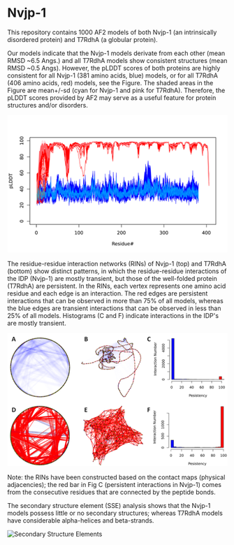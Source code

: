 # Nvjp-1
This repository contains 1000 AF2 models of both Nvjp-1 (an intrinsically disordered protein) and T7RdhA (a globular protein).

Our models indicate that the Nvjp-1 models derivate from each other (mean RMSD ~6.5 Angs.) and all T7RdhA models show consistent structures (mean RMSD ~0.5 Angs).
However, the pLDDT scores of both proteins are highly consistent for all Nvjp-1 (381 amino acids, blue) models, or for all T7RdhA (406 amino acids, red) models, see the Figure. The shaded areas in the Figure are mean+/-sd (cyan for Nvjp-1 and pink for T7RdhA). Therefore, the pLDDT scores provided by AF2 may serve as a useful feature for protein structures and/or disorders.

![The pLDDT Profiles of T7RdhA (red) and Nvjp-1 (blue)](https://github.com/haoboguo/Nvjp-1/blob/main/t7rdha-nvjp1.plddt.all.png)

The residue-residue interaction networks (RINs) of Nvjp-1 (top) and T7RdhA (bottom) show distinct patterns, in which the residue-residue interactions of the IDP (Nvjp-1) are mostly transient, but those of the well-folded protein (T7RdhA) are persistent. In the RINs, each vertex represents one amino acid residue and each edge is an interaction. The red edges are persistent interactions that can be observed in more than 75% of all models, whereas the blue edges are transient interactions that can be observed in less than 25% of all models. Histograms (C and F) indicate interactions in the IDP's are mostly transient.

![Residue-residue interaction networks](https://github.com/haoboguo/Nvjp-1/blob/main/RIN.png)

Note: the RINs have been constructed based on the contact maps (physical adjacencies); the red bar in Fig C (persistent interactions in Nvjp-1) comes from the consecutive residues that are connected by the peptide bonds.

The secondary structure element (SSE) analysis shows that the Nvjp-1 models possess little or no secondary structures; whereas T7RdhA models have considerable alpha-helices and beta-strands.

![Secondary Structure Elements](https:giithub.com/haoboguo/Nvjp-1/blob/main/SSE.png)
